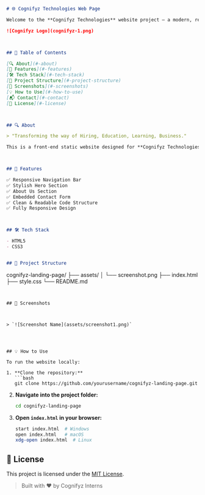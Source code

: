 ```markdown
# 🌐 Cognifyz Technologies Web Page

Welcome to the **Cognifyz Technologies** website project — a modern, responsive landing page built using **HTML** and **CSS**. This project presents the brand's vision, services, and a contact form in a sleek and user-friendly layout.

![Cognifyz Logo](cognifyz-1.png)



## 📌 Table of Contents

[🔍 About](#-about)
[🚀 Features](#-features)
[🛠️ Tech Stack](#️-tech-stack)
[📁 Project Structure](#-project-structure)
[📸 Screenshots](#-screenshots)
[💡 How to Use](#-how-to-use)
[📬 Contact](#-contact)
[📄 License](#-license)



## 🔍 About

> "Transforming the way of Hiring, Education, Learning, Business."

This is a front-end static website designed for **Cognifyz Technologies**, a company leading in the AI, ML, and Data Analytics space. It showcases the company's mission, offerings, and a form to connect with potential users or clients.



## 🚀 Features

✅ Responsive Navigation Bar
✅ Stylish Hero Section
✅ About Us Section
✅ Embedded Contact Form
✅ Clean & Readable Code Structure
✅ Fully Responsive Design



## 🛠️ Tech Stack

- HTML5
- CSS3


## 📁 Project Structure

```

cognifyz-landing-page/
├── assets/
│   └── screenshot.png
├── index.html
├── style.css
└── README.md


````


## 📸 Screenshots



> `![Screenshot Name](assets/screenshot1.png)`




## 💡 How to Use

To run the website locally:

1. **Clone the repository:**
   ```bash
   git clone https://github.com/yourusername/cognifyz-landing-page.git
````

2. **Navigate into the project folder:**

   ```bash
   cd cognifyz-landing-page
   ```

3. **Open `index.html` in your browser:**

   ```bash
   start index.html  # Windows
   open index.html   # macOS
   xdg-open index.html  # Linux
   ```


## 📄 License

This project is licensed under the [MIT License](LICENSE).


> Built with ❤️ by Cognifyz Interns




